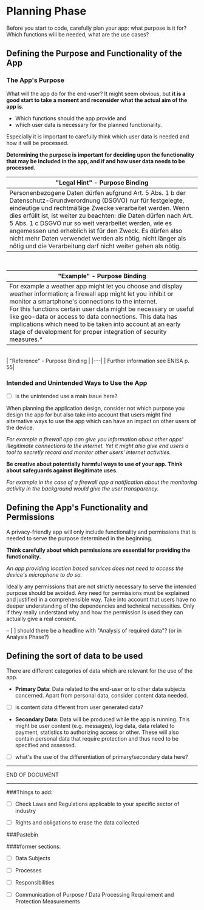 # Planning Phase

Before you start to code, carefully plan your app: what purpose is it for? Which functions will be needed, what are the use cases?

## Defining the Purpose and Functionality of the App

### The App's Purpose

What will the app do for the end-user? It might seem obvious, but **it is a good start to take a moment and reconsider what the actual aim of the app is**.

- Which functions should the app provide and
- which user data is necessary for the planned functionality.

Especially it is important to carefully think which user data is needed and how it will be processed.


**Determining the purpose is important for deciding upon the functionality that may be included in the app, and if and how user data needs to be processed.**
<br>


| "Legal Hint" - Purpose Binding  |
|---|
|   Personenbezogene Daten dürfen aufgrund Art. 5 Abs. 1 b der Datenschutz-Grundverordnung (DSGVO) nur für festgelegte, eindeutige und rechtmäßige Zwecke verarbeitet werden. Wenn dies erfüllt ist, ist weiter zu beachten: die Daten dürfen nach Art. 5 Abs. 1 c DSGVO nur so weit verarbeitet werden, wie es angemessen und erheblich ist für den Zweck. Es dürfen also nicht mehr Daten verwendet werden als nötig, nicht länger als nötig und die Verarbeitung darf nicht weiter gehen als nötig. |



<br>

| "Example" - Purpose Binding |
|---|
| For example a weather app might let you choose and display weather information; a firewall app might let you inhibit or monitor a smartphone's connections to the internet. <br> For this functions certain user data might be necessary or useful like geo-data or access to data connections. This data has implications which need to be taken into account at an early stage of development for proper integration of security measures.* |

<br> 
| "Reference" - Purpose Binding |
|---|
| Further information see ENISA p. 55|

### Intended and Unintended Ways to Use the App

- [ ] is the unintended use a main issue here?

When planning the application design, consider not which purpose you design the app for but also take into account that users might find alternative ways to use the app which can have an impact on other users of the device.

*For example a firewall app can give you information about other apps' illegitimate connections to the internet. Yet it might also give end users a tool to secretly record and monitor other users' internet activities.*

**Be creative about potentially harmful ways to use of your app. Think about safeguards against illegitimate uses.**

*For example in the case of a firewall app a notification about the monitoring activity in the background would give the user transparency.*

## Defining the App's Functionality and Permissions

A privacy-friendly app will only include functionality and permissions that is needed to serve the purpose determined in the beginning.

**Think carefully about which permissions are essential for providing the functionality.**

*An app providing location based services does not need to access the device's microphone to do so.*

Ideally any permissions that are not strictly necessary to serve the intended purpose should be avoided. Any need for permissions must be explained and justified in a comprehensible way. Take into account that users have no deeper understanding of the dependencies and technical necessities. Only if they really understand why and how the permission is used they can actually give a real consent.

 – [ ] should there be a headline with "Analysis of required data"? (or in Analysis Phase?) 

## Defining the sort of data to be used

There are different categories of data which are relevant for the use of the app.

 - **Primary Data**: Data related to the end-user or to other data subjects concerned. Apart from personal data, consider content data needed.
 - [ ] is content data different from user generated data?

 - **Secondary Data**: Data will be produced while the app is running. This might be user content (e.g. messages), log data, data related to payment, statistics to authorizing access or other. These will also contain personal data that require protection and thus need to be specified and assessed.

 - [ ] what's the use of the differentiation of primary/secondary data here?

---
END OF DOCUMENT

---

###Things to add:
 - [ ] Check Laws and Regulations applicable to your specific sector of industry

 - [ ] Rights and obligations to erase the data collected

###Pastebin

####former sections:

 - [ ] Data Subjects

 - [ ] Processes

 - [ ] Responsibilities

 - [ ] Communication of Purpose / Data Processing Requirement and Protection Measurements



